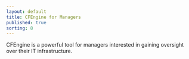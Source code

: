 ```yaml
---
layout: default
title: CFEngine for Managers 
published: true
sorting: 8
---
```


CFEngine is a powerful tool for managers interested in gaining oversight over their IT infrastructure.
